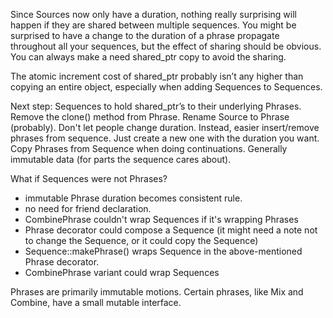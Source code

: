 
Since Sources now only have a duration, nothing really surprising will happen if they are shared between multiple
sequences. You might be surprised to have a change to the duration of a phrase propagate throughout all your sequences,
but the effect of sharing should be obvious. You can always make a need shared_ptr copy to avoid the sharing.

The atomic increment cost of shared_ptr probably isn’t any higher than copying an entire object, especially when adding
Sequences to Sequences.

Next step:
Sequences to hold shared_ptr’s to their underlying Phrases.
Remove the clone() method from Phrase.
Rename Source<T> to Phrase<T> (probably).
Don't let people change duration.
Instead, easier insert/remove phrases from sequence. Just create a new one with the duration you want.
Copy Phrases from Sequence when doing continuations.
Generally immutable data (for parts the sequence cares about).

What if Sequences were not Phrases?
- immutable Phrase duration becomes consistent rule.
- no need for friend declaration.
- CombinePhrase couldn't wrap Sequences if it's wrapping Phrases
- Phrase decorator could compose a Sequence (it might need a note not to change the Sequence, or it could copy the Sequence)
- Sequence::makePhrase() wraps Sequence in the above-mentioned Phrase decorator.
- CombinePhrase variant could wrap Sequences

Phrases are primarily immutable motions.
Certain phrases, like Mix and Combine, have a small mutable interface.
